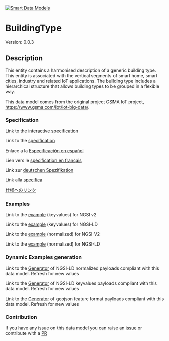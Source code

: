 [![Smart Data Models](https://smartdatamodels.org/wp-content/uploads/2022/01/SmartDataModels_logo.png "Logo")](https://smartdatamodels.org)
# BuildingType
Version: 0.0.3

## Description 

This entity contains a harmonised description of a generic building type. This entity is associated with the vertical segments of smart home, smart cities, industry and related IoT applications. The building type includes a hierarchical structure that allows building types to be grouped in a flexible way.

This data model comes from the original project GSMA IoT project, https://www.gsma.com/iot/iot-big-data/.
### Specification

Link to the [interactive specification](https://swagger.lab.fiware.org/?url=https://smart-data-models.github.io/dataModel.Building/BuildingType/swagger.yaml)

Link to the [specification](https://github.com/smart-data-models/dataModel.Building/blob/master/BuildingType/doc/spec.md)

Enlace a la [Especificación en español](https://github.com/smart-data-models/dataModel.Building/blob/master/BuildingType/doc/spec_ES.md)

Lien vers le [spécification en français](https://github.com/smart-data-models/dataModel.Building/blob/master/BuildingType/doc/spec_FR.md)

Link zur [deutschen Spezifikation](https://github.com/smart-data-models/dataModel.Building/blob/master/BuildingType/doc/spec_DE.md)

Link alla [specifica](https://github.com/smart-data-models/dataModel.Building/blob/master/BuildingType/doc/spec_IT.md)

[仕様へのリンク](https://github.com/smart-data-models/dataModel.Building/blob/master/BuildingType/doc/spec_JA.md)
### Examples

Link to the [example](https://smart-data-models.github.io/dataModel.Building/BuildingType/examples/example.json) (keyvalues) for NGSI v2

Link to the [example](https://smart-data-models.github.io/dataModel.Building/BuildingType/examples/example.jsonld) (keyvalues) for NGSI-LD

Link to the [example](https://smart-data-models.github.io/dataModel.Building/BuildingType/examples/example-normalized.json) (normalized) for NGSI-V2

Link to the [example](https://smart-data-models.github.io/dataModel.Building/BuildingType/examples/example-normalized.jsonld) (normalized) for NGSI-LD
### Dynamic Examples generation

Link to the [Generator](https://smartdatamodels.org/extra/ngsi-ld_generator.php?schemaUrl=https://raw.githubusercontent.com/smart-data-models/dataModel.Building/master/BuildingType/schema.json&email=info@smartdatamodels.org) of NGSI-LD normalized payloads compliant with this data model. Refresh for new values

Link to the [Generator](https://smartdatamodels.org/extra/ngsi-ld_generator_keyvalues.php?schemaUrl=https://raw.githubusercontent.com/smart-data-models/dataModel.Building/master/BuildingType/schema.json&email=info@smartdatamodels.org) of NGSI-LD keyvalues payloads compliant with this data model. Refresh for new values

Link to the [Generator](https://smartdatamodels.org/extra/geojson_features_generator.php?schemaUrl=https://raw.githubusercontent.com/smart-data-models/dataModel.Building/master/BuildingType/schema.json&email=info@smartdatamodels.org) of geojson feature format payloads compliant with this data model. Refresh for new values
### Contribution

 If you have any issue on this data model you can raise an [issue](https://github.com/smart-data-models/dataModel.Building/issues)  or contribute with a [PR](https://github.com/smart-data-models/dataModel.Building/pulls)